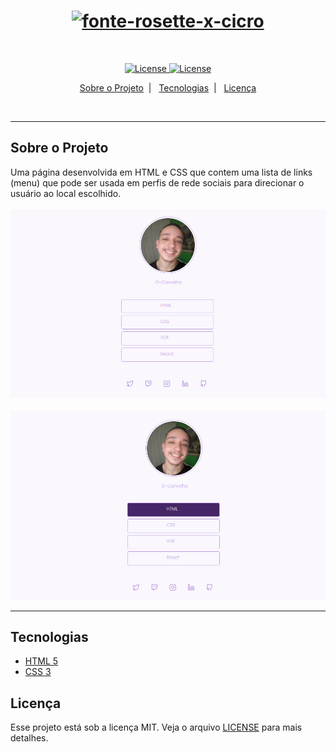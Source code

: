 <H1 align="center"><a href="https://fontmeme.com/fontes/fonte-rosette-x-cicro/"><img src="https://fontmeme.com/permalink/220114/7930b88f7f3095d513d0f3208d18fa6c.png" alt="fonte-rosette-x-cicro" border="0"></a> </H1>

<br>

<p align="center">
    <a href="https://opensource.org/licenses/MIT">
        <img alt="License" src="https://img.shields.io/badge/licen%C3%A7a-MIT-blue">
    </a>
    <a href="#">
        <img alt="License" src="https://img.shields.io/badge/status-concluido-brightgreen">
    </a>
</p>


<p align="center">
<a href="#sobre-o-projeto">Sobre o Projeto</a>&nbsp;&nbsp;|&nbsp;&nbsp;
<a href="#tecnologias">Tecnologias</a>&nbsp;&nbsp;|&nbsp;&nbsp;
<a href="#licença">Licença</a>
</p>
<br>
<hr>

## Sobre o Projeto
Uma página desenvolvida em HTML e CSS que contem uma lista de links (menu) que pode ser usada em perfis de rede sociais para direcionar o usuário ao local escolhido.
<br><br>
 <img src="assets/socialoff.png">
<br><br>
<img src="assets/socialon.png">
<br>
<hr>

## Tecnologias

- [HTML 5](https://www.w3schools.com/html/)
- [CSS 3](https://www.w3schools.com/css/)

## Licença

Esse projeto está sob a licença MIT. Veja o arquivo [LICENSE](/LICENSE) para mais detalhes.

<br>